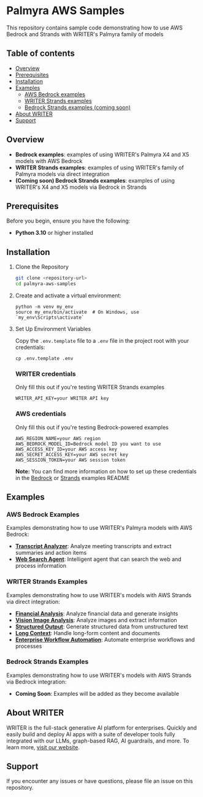 # Palmyra AWS Samples

This repository contains sample code demonstrating how to use AWS Bedrock and Strands with WRITER's Palmyra family of models

## Table of contents

- [Overview](#overview)
- [Prerequisites](#prerequisites)
- [Installation](#installation)
- [Examples](#examples)
  - [AWS Bedrock examples](#aws-bedrock-examples)
  - [WRITER Strands examples](#WRITER-strands-examples)
  - [Bedrock Strands examples (coming soon)](#bedrock-strands-examples)
- [About WRITER](#about-WRITER)
- [Support](#support)

## Overview
- **Bedrock examples**: examples of using WRITER's Palmyra X4 and X5 models with AWS Bedrock
- **WRITER Strands examples**: examples of using WRITER's family of Palmyra models via direct integration
- **(Coming soon) Bedrock Strands examples**: examples of using WRITER's X4 and X5 models via Bedrock in Strands

## Prerequisites

Before you begin, ensure you have the following:
- **Python 3.10** or higher installed

## Installation

1. Clone the Repository
    ```bash
    git clone <repository-url>
    cd palmyra-aws-samples
    ```
2. Create and activate a virtual environment:
   ```
   python -m venv my_env
   source my_env/bin/activate  # On Windows, use `my_env\Scripts\activate`
    ```

3. Set Up Environment Variables

    Copy the `.env.template` file to a `.env` file in the project root with your credentials:

    ```
    cp .env.template .env
    ```

    ### WRITER credentials
    Only fill this out if you're testing WRITER Strands examples
    ```
    WRITER_API_KEY=your WRITER API key
    ```
    ### AWS credentials
    Only fill this out if you're testing Bedrock-powered examples
    ```
    AWS_REGION_NAME=your AWS region
    AWS_BEDROCK_MODEL_ID=Bedrock model ID you want to use
    AWS_ACCESS_KEY_ID=your AWS access key
    AWS_SECRET_ACCESS_KEY=your AWS secret key
    AWS_SESSION_TOKEN=your AWS session token
    ```
    **Note:** You can find more information on how to  set up these credentials in the [Bedrock](/src/bedrock-examples/README.md) or [Strands](/src/strands-examples/README.md) examples README

## Examples

### AWS Bedrock Examples

Examples demonstrating how to use WRITER's Palmyra models with AWS Bedrock:

- **[Transcript Analyzer](src/bedrock-examples/README.md#transcript-analyzer-transcript_analyzerpy)**: Analyze meeting transcripts and extract summaries and action items
- **[Web Search Agent](src/bedrock-examples/README.md#web-search-agent-web-search-agent)**: Intelligent agent that can search the web and process information

### WRITER Strands Examples

Examples demonstrating how to use WRITER's models with AWS Strands via direct integration:

- **[Financial Analysis](src/strands-examples/WRITER/financial_analysis.py)**: Analyze financial data and generate insights
- **[Vision Image Analysis](src/strands-examples/WRITER/vision_image_analysis.py)**: Analyze images and extract information
- **[Structured Output](src/strands-examples/WRITER/structured_output.py)**: Generate structured data from unstructured text
- **[Long Context](src/strands-examples/WRITER/long_context.py)**: Handle long-form content and documents
- **[Enterprise Workflow Automation](src/strands-examples/WRITER/enterpricse_workflow_automation.py)**: Automate enterprise workflows and processes

### Bedrock Strands Examples

Examples demonstrating how to use WRITER's models with AWS Strands via Bedrock integration:

- **Coming Soon**: Examples will be added as they become available

## About WRITER

WRITER is the full-stack generative AI platform for enterprises. Quickly and easily build and deploy AI apps with a suite of developer tools fully integrated with our LLMs, graph-based RAG, AI guardrails, and more. To learn more, [visit our website](https://www.WRITER.com).

## Support

If you encounter any issues or have questions, please file an issue on this repository.
